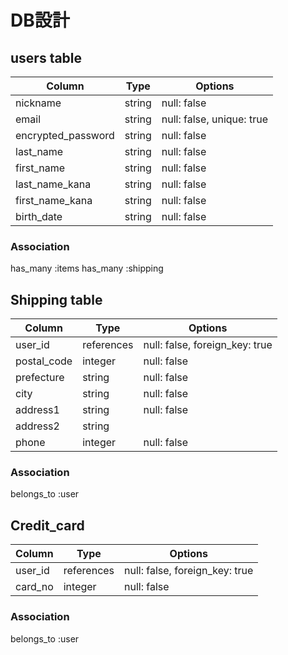 # DB設計

## users table

| Column             | Type   | Options                   |
|--------------------|--------|---------------------------|
| nickname           | string | null: false               |
| email              | string | null: false, unique: true |
| encrypted_password | string | null: false               | 
| last_name          | string | null: false               | 
| first_name         | string | null: false               |
| last_name_kana     | string | null: false               | 
| first_name_kana    | string | null: false               |  
| birth_date         | string | null: false               | 

### Association
has_many :items
has_many :shipping


## Shipping table

| Column       | Type       | Options                        |
|--------------|------------|--------------------------------|
| user_id      | references | null: false, foreign_key: true |
| postal_code  | integer    | null: false                    |
| prefecture   | string     | null: false                    |
| city         | string     | null: false                    |
| address1     | string     | null: false                    |
| address2     | string     |                                |
| phone        | integer    | null: false                    |   

### Association
belongs_to :user


## Credit_card

| Column       | Type       | Options                        |
|--------------|------------|--------------------------------|
| user_id      | references | null: false, foreign_key: true |
| card_no      | integer    | null: false                    |

### Association
belongs_to :user